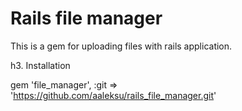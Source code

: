 Rails file manager
==================

This is a gem for uploading files with rails application.

h3. Installation

gem 'file_manager', :git => 'https://github.com/aaleksu/rails_file_manager.git'
